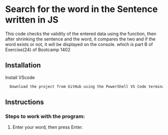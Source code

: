 
# Search for the word in the Sentence written in JS

This code checks the validity of the entered data using the function, then after shrinking the sentence and the word, it compares the two and if the word exists or not, it will be displayed on the console.
which is part B of Exercise(24) of Bootcamp 1402

## Installation

Install VScode

```bash
  Download the project from GitHub using the PowerShell VS Code terminal

```

## Instructions

### Steps to work with the program:
1. Enter your word, then press Enter.